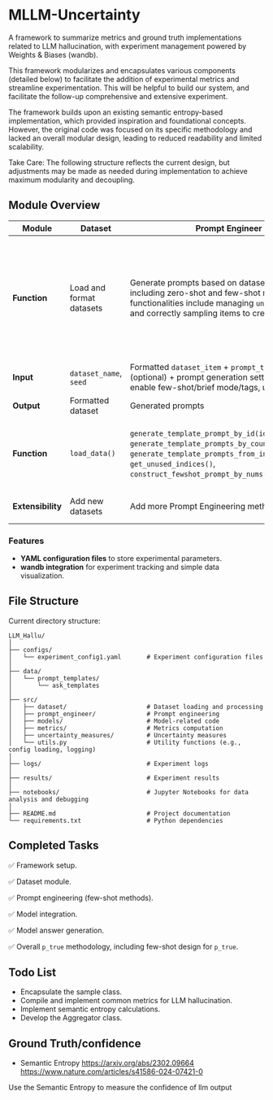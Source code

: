 # MLLM-Uncertainty

A framework to summarize metrics and ground truth implementations related to LLM hallucination, with experiment management powered by Weights & Biases (wandb).

This framework modularizes and encapsulates various components (detailed below) to facilitate the addition of experimental metrics and streamline experimentation. This will be helpful to build our system, and facilitate the follow-up comprehensive and extensive experiment.

The framework builds upon an existing semantic entropy-based implementation, which provided inspiration and foundational concepts. However, the original code was focused on its specific methodology and lacked an overall modular design, leading to reduced readability and limited scalability.

Take Care: The following structure reflects the current design, but adjustments may be made as needed during implementation to achieve maximum modularity and decoupling.



## Module Overview

| **Module**        | **Dataset**              | **Prompt Engineer**                                          | **Model**                                                    | **Sample**                                                   | **Metrics**                                                  | **Aggregator**                                               |
| ----------------- | ------------------------ | ------------------------------------------------------------ | ------------------------------------------------------------ | ------------------------------------------------------------ | ------------------------------------------------------------ | ------------------------------------------------------------ |
| **Function**      | Load and format datasets | Generate prompts based on dataset combinations, including zero-shot and few-shot methods. Key functionalities include managing `unused_indices` and correctly sampling items to create prompts. | Use `HuggingfaceModel`, inheriting from a `BaseModel` class to connect with LLMs, handle requests, and manage internal states. This includes fine details like truncating output when repetition occurs. | Support various sampling methods: few-shot sampling, synonym-based prompt transformations, induced sampling, visualization of sampling processes, and data logging. | Implement specific metrics for quantification.               | Combine metrics and sample results for analysis, e.g., semantic entropy. |
| **Input**         | `dataset_name`, `seed`   | Formatted `dataset_item` + `prompt_template` (optional) + prompt generation settings (e.g., enable few-shot/brief mode/tags, use context). | `model_name`, `max_new_tokens`, `stop_sequences`.            | `model`, `PromptGenerator`, `method`.                        | Data required for specific metrics.                          | `metric_name`, `sample_result`.                              |
| **Output**        | Formatted dataset        | Generated prompts                                            | Model-generated responses.                                   | `sample_result.pkl`.                                         | Corresponding quantitative metrics.                          | Aggregate results for specific metrics.                      |
| **Function**      | `load_data()`            | `generate_template_prompt_by_id(id)`, `generate_template_prompts_by_count(count)`, `generate_template_prompts_from_indices(indices)`, `get_unused_indices()`, `construct_fewshot_prompt_by_nums(shot_num)`. | `predict(self, input_data, temperature=1.0, device='cuda', return_full=False)`, `get_p_true(self, input_data, answer="A")`. | `few_shot_sample(model, few_shot_prompt, promptgenerator)`, `simple_sample(model, promptgenerator)`, `similar_sample(model, promptgenerator)`. | `compute_acc(xx, xx)`, `compute_metrics2(xx)`, `compute_metrics3(xx)`. | `aggregator_semantic_entropy(xx)`.                           |
| **Extensibility** | Add new datasets         | Add more Prompt Engineering methods.                         | Support additional LLMs, parameters, and local models.       | Introduce new sampling methods.                              | Implement additional metrics.                                | Add more aggregation methods.                                |



### Features

- **YAML configuration files** to store experimental parameters.
- **wandb integration** for experiment tracking and simple data visualization.



## File Structure

Current directory structure:

```
LLM_Hallu/
│
├── configs/
│   └── experiment_config1.yaml       # Experiment configuration files
│
├── data/
│   └── prompt_templates/             
│       └── ask_templates             
│
├── src/
│   ├── dataset/                      # Dataset loading and processing
│   ├── prompt_engineer/              # Prompt engineering
│   ├── models/                       # Model-related code
│   ├── metrics/                      # Metrics computation
│   ├── uncertainty_measures/         # Uncertainty measures
│   └── utils.py                      # Utility functions (e.g., config loading, logging)
│
├── logs/                             # Experiment logs
│
├── results/                          # Experiment results
│
├── notebooks/                        # Jupyter Notebooks for data analysis and debugging
│
├── README.md                         # Project documentation
└── requirements.txt                  # Python dependencies
```



## Completed Tasks

✅ Framework setup.

✅ Dataset module.

✅ Prompt engineering (few-shot methods).

✅ Model integration.

✅ Model answer generation.

✅ Overall `p_true` methodology, including few-shot design for `p_true`.



## Todo List

- Encapsulate the sample class.
- Compile and implement common metrics for LLM hallucination.
- Implement semantic entropy calculations.
- Develop the Aggregator class.


## Ground Truth/confidence
- Semantic Entropy
https://arxiv.org/abs/2302.09664 https://www.nature.com/articles/s41586-024-07421-0

Use the Semantic Entropy to measure the confidence of llm output










